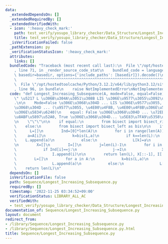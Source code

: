 ```yaml
---
data:
  _extendedDependsOn: []
  _extendedRequiredBy: []
  _extendedVerifiedWith:
  - icon: ':heavy_check_mark:'
    path: test_verify/yosupo_library_checker/Data_Structure/Longest_Increasing_Subsequence.test.py
    title: test_verify/yosupo_library_checker/Data_Structure/Longest_Increasing_Subsequence.test.py
  _isVerificationFailed: false
  _pathExtension: py
  _verificationStatusIcon: ':heavy_check_mark:'
  attributes:
    links: []
  bundledCode: "Traceback (most recent call last):\n  File \"/opt/hostedtoolcache/Python/3.12.2/x64/lib/python3.12/site-packages/onlinejudge_verify/documentation/build.py\"\
    , line 71, in _render_source_code_stat\n    bundled_code = language.bundle(stat.path,\
    \ basedir=basedir, options={'include_paths': [basedir]}).decode()\n          \
    \         ^^^^^^^^^^^^^^^^^^^^^^^^^^^^^^^^^^^^^^^^^^^^^^^^^^^^^^^^^^^^^^^^^^^^^^^^^^^^^^^^^\n\
    \  File \"/opt/hostedtoolcache/Python/3.12.2/x64/lib/python3.12/site-packages/onlinejudge_verify/languages/python.py\"\
    , line 96, in bundle\n    raise NotImplementedError\nNotImplementedError\n"
  code: "def Longest_Increasing_Subsequence(A, mode=False, equal=False):\n    \"\"\
    \" \u5217 L \u306B\u304A\u3051\u308B LIS \u306E\u9577\u3055\u3092\u6C42\u3081\u308B\
    .\n\n    Mode=False \u306E\u3068\u304D ... LIS \u306E\u9577\u3055, True \u306E\
    \u3068\u304D ... (\u9577\u3055, \u4E00\u4F8B, \u4E00\u4F8B\u306E\u5404\u8981\u7D20\
    \u306E\u5834\u6240)\n    equal: False \u306E\u3068\u304D ... \u72ED\u7FA9\u5358\
    \u8ABF\u5897\u52A0, True \u306E\u3068\u304D... \u5E83\u7FA9\u5358\u8ABF\u5897\u52A0\
    \n    \"\"\"\n\n    if equal:\n        from bisect import bisect_right as bis\n\
    \    else:\n        from bisect import bisect_left as bis\n\n    if mode:\n  \
    \      L=[]\n        Ind=[0]*len(A)\n        for i in range(len(A)):\n       \
    \     a=A[i]\n            k=bis(L,a)\n            if k==len(L):\n            \
    \    L.append(a)\n            else:\n                L[k]=a\n            Ind[i]=k\n\
    \n        X=[]\n        I=[]\n        j=len(L)-1\n        for i in range(len(A)-1,-1,-1):\n\
    \            if Ind[i]==j:\n                j-=1\n                X.append(A[i])\n\
    \                I.append(i)\n\n        return len(L), X[::-1], I[::-1]\n    else:\n\
    \        L=[]\n        for a in A:\n            k=bis(L,a)\n            if k==len(L):\n\
    \                L.append(a)\n            else:\n                L[k]=a\n    \
    \    return len(L)\n"
  dependsOn: []
  isVerificationFile: false
  path: Sequence/Longest_Increasing_Subsequence.py
  requiredBy: []
  timestamp: '2022-11-25 03:34:52+09:00'
  verificationStatus: LIBRARY_ALL_AC
  verifiedWith:
  - test_verify/yosupo_library_checker/Data_Structure/Longest_Increasing_Subsequence.test.py
documentation_of: Sequence/Longest_Increasing_Subsequence.py
layout: document
redirect_from:
- /library/Sequence/Longest_Increasing_Subsequence.py
- /library/Sequence/Longest_Increasing_Subsequence.py.html
title: Sequence/Longest_Increasing_Subsequence.py
---
```

